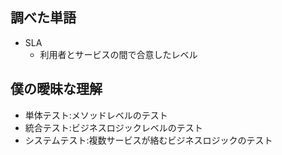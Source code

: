 ## 調べた単語

- SLA
  - 利用者とサービスの間で合意したレベル

## 僕の曖昧な理解

- 単体テスト:メソッドレベルのテスト
- 統合テスト:ビジネスロジックレベルのテスト
- システムテスト:複数サービスが絡むビジネスロジックのテスト
